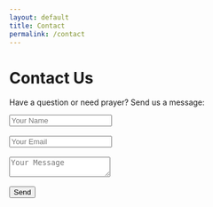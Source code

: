 ```yaml
---
layout: default
title: Contact
permalink: /contact
---
```


# Contact Us

Have a question or need prayer? Send us a message:

<form action="https://formspree.io/f/yourformid" method="POST">
  <input type="text" name="name" placeholder="Your Name" required><br><br>
  <input type="email" name="_replyto" placeholder="Your Email" required><br><br>
  <textarea name="message" placeholder="Your Message" required></textarea><br><br>
  <button type="submit">Send</button>
</form>
